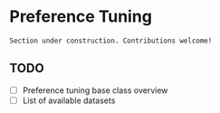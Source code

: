# Preference Tuning

```{attention}
Section under construction. Contributions welcome!
```

## TODO

- [ ] Preference tuning base class overview
- [ ] List of available datasets
